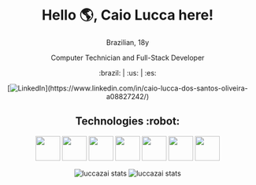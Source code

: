 <div align='center'>
  <h1>Hello 🌎, Caio Lucca here!</h1>
  <p>Brazilian, 18y</p>
  <p>Computer Technician and Full-Stack Developer</p>
  <p> :brazil: | :us: | :es: </p>

[![LinkedIn](https://img.shields.io/badge/LinkedIn-0077B5?style=for-the-badge&logo=linkedin&logoColor=white")](https://www.linkedin.com/in/caio-lucca-dos-santos-oliveira-a08827242/)
</div>

<div align='center'>
  <h2>Technologies :robot:</h2>
  <p align='center'>
    <img src="https://cdn.icon-icons.com/icons2/2107/PNG/512/file_type_html_icon_130541.png" style="width: 50px; height: 50px">
    <img src="https://cdn.icon-icons.com/icons2/2107/PNG/512/file_type_css_icon_130661.png" style="width: 50px; height: 50px">
    <img src="https://cdn.icon-icons.com/icons2/2107/PNG/512/file_type_tailwind_icon_130128.png" style="width: 50px; height: 50px">
    <img src="https://cdn.icon-icons.com/icons2/2415/PNG/512/javascript_original_logo_icon_146455.png" style="width: 50px; height: 50px">
    <img src="https://cdn.icon-icons.com/icons2/2107/PNG/512/file_type_vue_icon_130078.png" style="width: 50px; height: 50px">
    <img src="https://cdn.icon-icons.com/icons2/2107/PNG/512/file_type_php_icon_130266.png" style="width: 50px; height: 50px">
    <img src="https://cdn.icon-icons.com/icons2/2415/PNG/512/mysql_original_wordmark_logo_icon_146417.png" style="width: 50px; height: 50px">
  </p>
</div>

<p align='center'>
  <img src="https://github-readme-stats.vercel.app/api?username=luccazai&count_private=true&show_icons=true&theme=dark&include_all_commits=true" alt="luccazai stats"/>
  <img src="https://github-readme-stats.vercel.app/api/top-langs/?username=luccazai&theme=dark&layout=compact" alt="luccazai stats"/>
</p>



<!--
**Luccazai/Luccazai** is a ✨ _special_ ✨ repository because its `README.md` (this file) appears on your GitHub profile.

Here are some ideas to get you started:

- 🔭 I’m currently working on ...
- 🌱 I’m currently learning ...
- 👯 I’m looking to collaborate on ...
- 🤔 I’m looking for help with ...
- 💬 Ask me about ...
- 📫 How to reach me: ...
- 😄 Pronouns: ...
- ⚡ Fun fact: ...
-->
